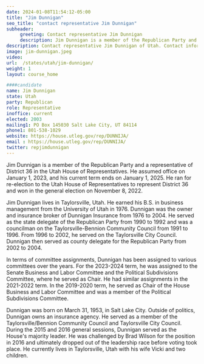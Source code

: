 ```yaml
---
date: 2024-01-08T11:54:12-05:00
title: "Jim Dunnigan"
seo_title: "contact representative Jim Dunnigan"
subheader:
     greeting: Contact representative Jim Dunnigan
     description: Jim Dunnigan is a member of the Republican Party and a representative of District 36 in the Utah House of Representatives. He assumed office on January 1, 2023, and his current term ends on January 1, 2025. He ran for re-election to the Utah House of Representatives to represent District 36 and won in the general election on November 8, 2022.
description: Contact representative Jim Dunnigan of Utah. Contact information for Jim Dunnigan includes email address, phone number, and mailing address.
image: jim-dunnigan.jpeg
video:
url:  /states/utah/jim-dunnigan/
weight: 1
layout: course_home

####candidate
name: Jim Dunnigan
state: Utah
party: Republican
role: Representative
inoffice: current
elected: 2003
mailing1: PO Box 145030 Salt Lake City, UT 84114
phone1: 801-538-1029
website: https://house.utleg.gov/rep/DUNNIJA/
email : https://house.utleg.gov/rep/DUNNIJA/
twitter: repjimdunnigan
---
```


Jim Dunnigan is a member of the Republican Party and a representative of District 36 in the Utah House of Representatives. He assumed office on January 1, 2023, and his current term ends on January 1, 2025. He ran for re-election to the Utah House of Representatives to represent District 36 and won in the general election on November 8, 2022.

Jim Dunnigan lives in Taylorsville, Utah. He earned his B.S. in business management from the University of Utah in 1976. Dunnigan was the owner and insurance broker of Dunnigan Insurance from 1976 to 2004. He served as the state delegate of the Republican Party from 1990 to 1992 and was a councilman on the Taylorsville-Bennion Community Council from 1991 to 1996. From 1996 to 2002, he served on the Taylorsville City Council. Dunnigan then served as county delegate for the Republican Party from 2002 to 2004.

In terms of committee assignments, Dunnigan has been assigned to various committees over the years. For the 2023-2024 term, he was assigned to the Senate Business and Labor Committee and the Political Subdivisions Committee, where he served as Chair. He had similar assignments in the 2021-2022 term. In the 2019-2020 term, he served as Chair of the House Business and Labor Committee and was a member of the Political Subdivisions Committee.

Dunnigan was born on March 31, 1953, in Salt Lake City. Outside of politics, Dunnigan owns an insurance agency. He served as a member of the Taylorsville/Bennion Community Council and Taylorsville City Council. During the 2015 and 2016 general sessions, Dunnigan served as the House's majority leader. He was challenged by Brad Wilson for the position in 2016 and ultimately dropped out of the leadership race before voting took place. He currently lives in Taylorsville, Utah with his wife Vicki and two children.
